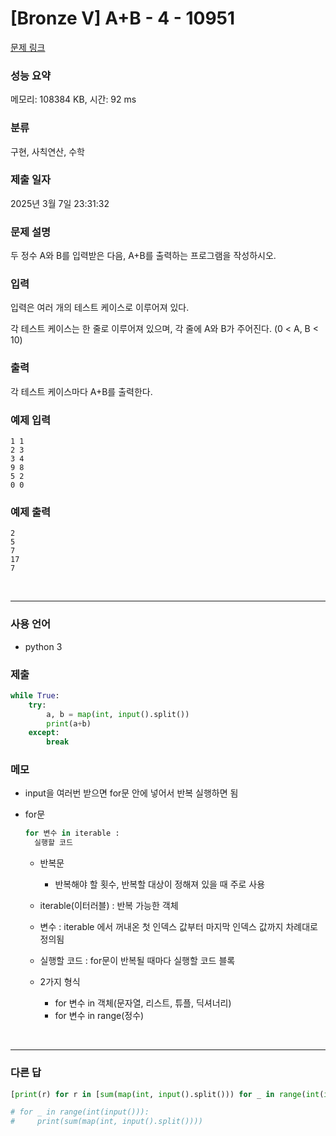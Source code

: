 # [Bronze V] A+B - 4 - 10951

[문제 링크](https://www.acmicpc.net/problem/10951)

### 성능 요약

메모리: 108384 KB, 시간: 92 ms

### 분류

구현, 사칙연산, 수학

### 제출 일자

2025년 3월 7일 23:31:32

### 문제 설명

<p>두 정수 A와 B를 입력받은 다음, A+B를 출력하는 프로그램을 작성하시오.</p>

### 입력

 <p>입력은 여러 개의 테스트 케이스로 이루어져 있다.</p>

<p>각 테스트 케이스는 한 줄로 이루어져 있으며, 각 줄에 A와 B가 주어진다. (0 < A, B < 10)</p>

### 출력

 <p>각 테스트 케이스마다 A+B를 출력한다.</p>

### 예제 입력

```
1 1
2 3
3 4
9 8
5 2
0 0
```

### 예제 출력

```
2
5
7
17
7
```

<br>

---

### 사용 언어

- python 3

### 제출

```python
while True:
    try:
        a, b = map(int, input().split())
        print(a+b)
    except:
        break
```

### 메모

- input을 여러번 받으면 for문 안에 넣어서 반복 실행하면 됨
- for문

  ```python
  for 변수 in iterable :
    실행할 코드
  ```

  - 반복문
    - 반복해야 할 횟수, 반복할 대상이 정해져 있을 때 주로 사용
  - iterable(이터러블) : 반복 가능한 객체
  - 변수 : iterable 에서 꺼내온 첫 인덱스 값부터 마지막 인덱스 값까지 차례대로 정의됨
  - 실행할 코드 : for문이 반복될 때마다 실행할 코드 블록
  - 2가지 형식

    - for 변수 in 객체(문자열, 리스트, 튜플, 딕셔너리)
    - for 변수 in range(정수)

<br>

---

### 다른 답

```python
[print(r) for r in [sum(map(int, input().split())) for _ in range(int(input()))]]

# for _ in range(int(input())):
#     print(sum(map(int, input().split())))
```
